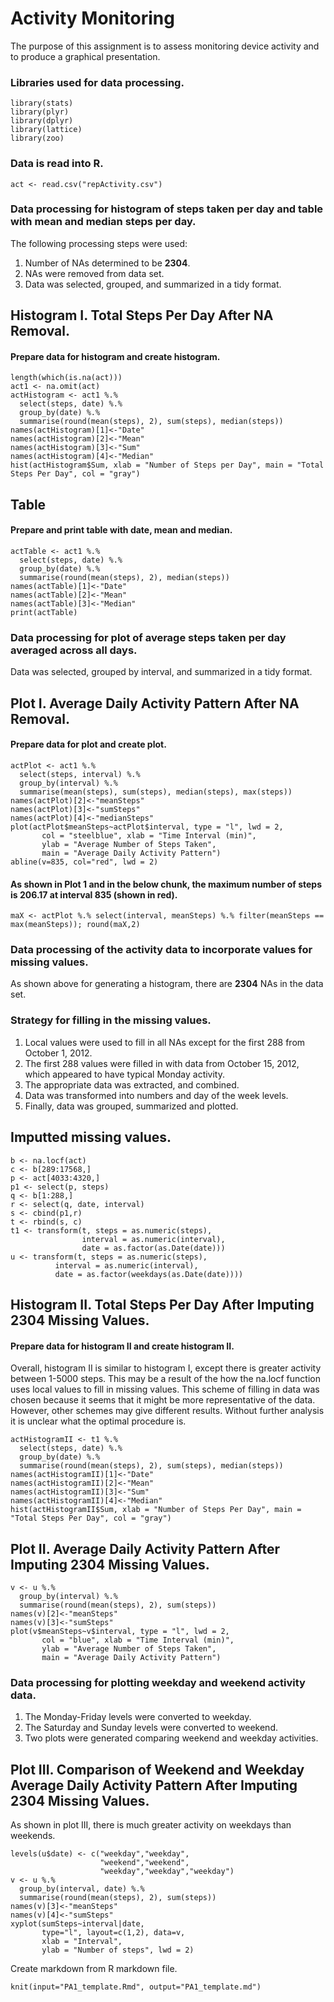 Activity Monitoring
========================================================
The purpose of this assignment is to assess monitoring device activity and to produce a graphical presentation.

### Libraries used for data processing.
```{r}
library(stats)
library(plyr)
library(dplyr)
library(lattice)
library(zoo)
```
### Data is read into R.
```{r}
act <- read.csv("repActivity.csv")
```
### Data processing for histogram of steps taken per day and table with mean and median steps per day.
The following processing steps were used:
1. Number of NAs determined to be **2304**.
2. NAs were removed from data set.
3. Data was selected, grouped, and summarized in a tidy format.
## Histogram I. Total Steps Per Day After NA Removal.
#### Prepare data for histogram and create histogram.
```{r fig.width=9, fig.height=7}
length(which(is.na(act)))
act1 <- na.omit(act)
actHistogram <- act1 %.%
  select(steps, date) %.%
  group_by(date) %.%
  summarise(round(mean(steps), 2), sum(steps), median(steps))
names(actHistogram)[1]<-"Date"
names(actHistogram)[2]<-"Mean"
names(actHistogram)[3]<-"Sum"
names(actHistogram)[4]<-"Median"
hist(actHistogram$Sum, xlab = "Number of Steps per Day", main = "Total Steps Per Day", col = "gray")
```
## Table
#### Prepare and print table with date, mean and median.
```{r}
actTable <- act1 %.%
  select(steps, date) %.%
  group_by(date) %.%
  summarise(round(mean(steps), 2), median(steps))
names(actTable)[1]<-"Date"
names(actTable)[2]<-"Mean"
names(actTable)[3]<-"Median"
print(actTable)
```
### Data processing for plot of average steps taken per day averaged across all days.
Data was selected, grouped by interval, and summarized in a tidy format.
## Plot I. Average Daily Activity Pattern After NA Removal.
#### Prepare data for plot and create plot.
```{r fig.width=9, fig.height=8}
actPlot <- act1 %.%
  select(steps, interval) %.%
  group_by(interval) %.%
  summarise(mean(steps), sum(steps), median(steps), max(steps))
names(actPlot)[2]<-"meanSteps"
names(actPlot)[3]<-"sumSteps"
names(actPlot)[4]<-"medianSteps"
plot(actPlot$meanSteps~actPlot$interval, type = "l", lwd = 2,
       col = "steelblue", xlab = "Time Interval (min)",
       ylab = "Average Number of Steps Taken",
       main = "Average Daily Activity Pattern")
abline(v=835, col="red", lwd = 2)
```
#### As shown in Plot 1 and in the below chunk, the maximum number of steps is **206.17** at interval **835** (shown in red).
```{r}
maX <- actPlot %.% select(interval, meanSteps) %.% filter(meanSteps == max(meanSteps)); round(maX,2)
```

### Data processing of the activity data to incorporate values for missing values.
As shown above for generating a histogram, there are **2304** NAs in the data set.
### Strategy for filling in the missing values.
1. Local values were used to fill in all NAs except for the first 288 from October 1, 2012.
2. The first 288 values were filled in with data from October 15, 2012, which appeared to have typical Monday activity.
3. The appropriate data was extracted, and combined.
4. Data was transformed into numbers and day of the week levels.
5. Finally, data was grouped, summarized and plotted.
## Imputted missing values.
```{r}
b <- na.locf(act)
c <- b[289:17568,]
p <- act[4033:4320,]
p1 <- select(p, steps)
q <- b[1:288,]
r <- select(q, date, interval)
s <- cbind(p1,r)
t <- rbind(s, c)
t1 <- transform(t, steps = as.numeric(steps),
                interval = as.numeric(interval),
                date = as.factor(as.Date(date)))
u <- transform(t, steps = as.numeric(steps),
          interval = as.numeric(interval),
          date = as.factor(weekdays(as.Date(date))))
```
## Histogram II. Total Steps Per Day After Imputing 2304 Missing Values.
#### Prepare data for histogram II and create histogram II.
Overall, histogram II is similar to histogram I, except there is greater activity between 1-5000 steps. This may be a result of the how the na.locf function uses local values to fill in missing values. This scheme of filling in data was chosen because it seems that it might be more representative of the data. However, other schemes may give different results. Without further analysis it is unclear what the optimal procedure is.
```{r}
actHistogramII <- t1 %.%
  select(steps, date) %.%
  group_by(date) %.%
  summarise(round(mean(steps), 2), sum(steps), median(steps))
names(actHistogramII)[1]<-"Date"
names(actHistogramII)[2]<-"Mean"
names(actHistogramII)[3]<-"Sum"
names(actHistogramII)[4]<-"Median"
hist(actHistogramII$Sum, xlab = "Number of Steps Per Day", main = "Total Steps Per Day", col = "gray")
```
## Plot II. Average Daily Activity Pattern After Imputing 2304 Missing Values.
```{r fig.width=9, fig.height=8}
v <- u %.%
  group_by(interval) %.%
  summarise(round(mean(steps), 2), sum(steps))
names(v)[2]<-"meanSteps"
names(v)[3]<-"sumSteps"
plot(v$meanSteps~v$interval, type = "l", lwd = 2,
       col = "blue", xlab = "Time Interval (min)",
       ylab = "Average Number of Steps Taken",
       main = "Average Daily Activity Pattern")
```

### Data processing for plotting weekday and weekend activity data.
1. The Monday-Friday levels were converted to weekday.
2. The Saturday and Sunday levels were converted to weekend.
3. Two plots were generated comparing weekend and weekday activities.

## Plot III. Comparison of Weekend and Weekday Average Daily Activity Pattern After Imputing 2304 Missing Values.
As shown in plot III, there is much greater activity on weekdays than weekends.
```{r fig.width=9, fig.height=8}
levels(u$date) <- c("weekday","weekday",
                    "weekend","weekend",
                    "weekday","weekday","weekday")
v <- u %.%
  group_by(interval, date) %.%
  summarise(round(mean(steps), 2), sum(steps))
names(v)[3]<-"meanSteps"
names(v)[4]<-"sumSteps"
xyplot(sumSteps~interval|date,
       type="l", layout=c(1,2), data=v,
       xlab = "Interval",
       ylab = "Number of steps", lwd = 2)

```
Create markdown from R markdown file.
```{r}
knit(input="PA1_template.Rmd", output="PA1_template.md")
```


